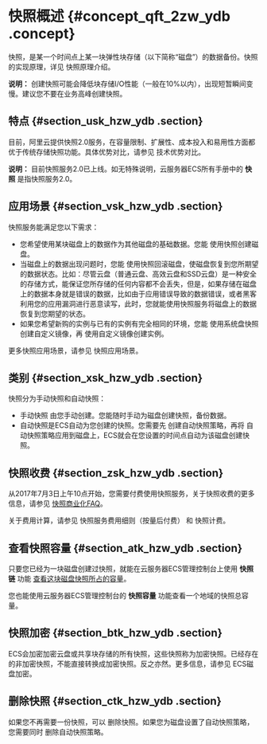 # 快照概述 {#concept_qft_2zw_ydb .concept}

快照，是某一个时间点上某一块弹性块存储（以下简称“磁盘”）的数据备份。快照的实现原理，详见 快照原理介绍。

**说明：** 创建快照可能会降低块存储I/O性能（一般在10%以内），出现短暂瞬间变慢。建议您不要在业务高峰创建快照。

## 特点 {#section_usk_hzw_ydb .section}

目前，阿里云提供快照2.0服务，在容量限制、扩展性、成本投入和易用性方面都优于传统存储快照功能。具体优势对比，请参见 技术优势对比。

**说明：** 目前快照服务2.0已上线。如无特殊说明，云服务器ECS所有手册中的 **快照** 是指快照服务2.0。

## 应用场景 {#section_vsk_hzw_ydb .section}

快照服务能满足您以下需求：

-   您希望使用某块磁盘上的数据作为其他磁盘的基础数据。您能 使用快照创建磁盘。
-   当磁盘上的数据出现问题时，您能 使用快照回滚磁盘，使磁盘恢复到您所期望的数据状态。比如：尽管云盘（普通云盘、高效云盘和SSD云盘）是一种安全的存储方式，能保证您所存储的任何内容都不会丢失，但是，如果存储在磁盘上的数据本身就是错误的数据，比如由于应用错误导致的数据错误，或者黑客利用您的应用漏洞进行恶意读写，此时，您就能使用快照服务将磁盘上的数据恢复到您期望的状态。
-   如果您希望新购的实例与已有的实例有完全相同的环境，您能 使用系统盘快照创建自定义镜像，再 使用自定义镜像创建实例。

更多快照应用场景，请参见 快照应用场景。

## 类别 {#section_xsk_hzw_ydb .section}

快照分为手动快照和自动快照：

-   手动快照 由您手动创建。您能随时手动为磁盘创建快照，备份数据。
-   自动快照是ECS自动为您创建的快照。您需要先 创建自动快照策略，再将 自动快照策略应用到磁盘上，ECS就会在您设置的时间点自动为该磁盘创建快照。

## 快照收费 {#section_zsk_hzw_ydb .section}

从2017年7月3日上午10点开始，您需要付费使用快照服务，关于快照收费的更多信息，请参见 [快照商业化FAQ](https://help.aliyun.com/document_detail/52045.html)。

关于费用计算，请参见 快照服务费用细则（按量后付费） 和 快照计费。

## 查看快照容量 {#section_atk_hzw_ydb .section}

只要您已经为一块磁盘创建过快照，就能在云服务器ECS管理控制台上使用 **快照链** 功能 [查看这块磁盘快照所占的容量](https://help.aliyun.com/document_detail/54789.html)。

您也能使用云服务器ECS管理控制台的 **快照容量** 功能查看一个地域的快照总容量。

## 快照加密 {#section_btk_hzw_ydb .section}

ECS会加密加密云盘或共享块存储的所有快照，这些快照称为加密快照。已经存在的非加密快照，不能直接转换成加密快照。反之亦然。更多信息，请参见 ECS磁盘加密。

## 删除快照 {#section_ctk_hzw_ydb .section}

如果您不再需要一份快照，可以 删除快照。如果您为磁盘设置了自动快照策略，您需要同时 删除自动快照策略。

